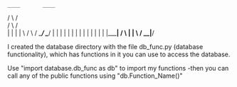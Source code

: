     ____       ____
   /    \     /    \
  /      \   /      \
 |        | |        | 
  \      /   \      /
   \____/     \____/
        |     |
        |     |
        |     |
        |     |
        |     |
        |     |
        |     |
        |_____|
       /       \ 
      |         |
       \       /
        \__|__/

I created the database directory with the file db_func.py (database functionality), which has functions in it you can use
to access the database. 

Use "import database.db_func as db" to import my functions
-then you can call any of the public functions using "db.Function_Name()"